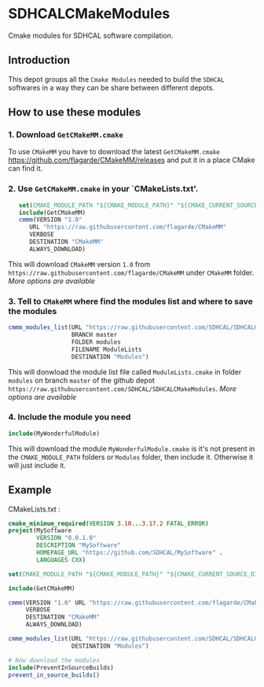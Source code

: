 # SDHCALCMakeModules 
Cmake modules for SDHCAL software compilation.

## Introduction 
This depot groups all the `Cmake Modules` needed to build the `SDHCAL` softwares in a way they can be share between different depots.

## How to use these modules

### 1. Download `GetCMakeMM.cmake`
To use `CMakeMM` you have to download the latest `GetCMakeMM.cmake` https://github.com/flagarde/CMakeMM/releases and put it in a place CMake can find it.
### 2. Use `GetCMakeMM.cmake` in your `CMakeLists.txt'.
 ```cmake
	set(CMAKE_MODULE_PATH "${CMAKE_MODULE_PATH}" "${CMAKE_CURRENT_SOURCE_DIR}/cmake")
	include(GetCMakeMM)
	cmmm(VERSION "1.0" 
       URL "https://raw.githubusercontent.com/flagarde/CMakeMM" 
       VERBOSE 
       DESTINATION "CMakeMM" 
       ALWAYS_DOWNLOAD)
 ```
 This will download `CMakeMM` version `1.0` from `https://raw.githubusercontent.com/flagarde/CMakeMM` under `CMakeMM` folder. *More options are available*
 ### 3. Tell to `CMakeMM` where find the modules list and where to save the modules
 ```cmake
 cmmm_modules_list(URL "https://raw.githubusercontent.com/SDHCAL/SDHCALCMakeModules" 
                   BRANCH master
                   FOLDER modules
                   FILENAME ModuleLists
                   DESTINATION "Modules")
 ```
 This will donwload the module list file called `ModuleLists.cmake` in folder `modules` on branch `master` of the github depot `https://raw.githubusercontent.com/SDHCAL/SDHCALCMakeModules`. 
 *More options are available*
 ### 4. Include the module you need
  ```cmake
  include(MyWonderfulModule)
  ```
  This will download the module `MyWonderfulModule.cmake` is it's not present in the `CMAKE_MODULE_PATH` folders or `Modules` folder, then include it. Otherwise it will just include it.
  
## Example
CMakeLists.txt :
```cmake
cmake_minimum_required(VERSION 3.10...3.17.2 FATAL_ERROR)
project(MySoftware 
        VERSION "0.0.1.0" 
        DESCRIPTION "MySoftware" 
        HOMEPAGE_URL "https://github.com/SDHCAL/MySoftware" .
        LANGUAGES CXX)

set(CMAKE_MODULE_PATH "${CMAKE_MODULE_PATH}" "${CMAKE_CURRENT_SOURCE_DIR}/cmake")

include(GetCMakeMM)

cmmm(VERSION "1.0" URL "https://raw.githubusercontent.com/flagarde/CMakeMM" 
     VERBOSE 
     DESTINATION "CMakeMM" 
     ALWAYS_DOWNLOAD)

cmmm_modules_list(URL "https://raw.githubusercontent.com/SDHCAL/SDHCALCMakeModules" 
                  DESTINATION "Modules")

# Now download the modules
include(PreventInSourceBuilds)
prevent_in_source_builds()
```

